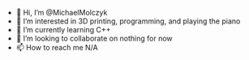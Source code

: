 - 👋 Hi, I’m @MichaelMolczyk
- 👀 I’m interested in 3D printing, programming, and playing the piano
- 🌱 I’m currently learning C++
- 💞️ I’m looking to collaborate on nothing for now
- 📫 How to reach me N/A

<!---
MichaelMolczyk/MichaelMolczyk is a ✨ special ✨ repository because its `README.md` (this file) appears on your GitHub profile.
You can click the Preview link to take a look at your changes.
--->
